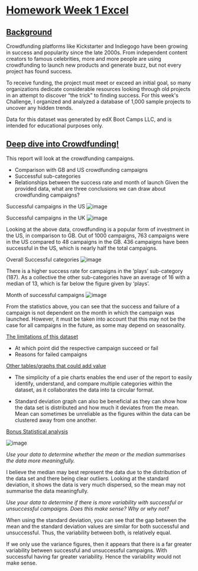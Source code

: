 # <ins>Homework Week 1 Excel<ins/>


## <ins>Background<ins/>

Crowdfunding platforms like Kickstarter and Indiegogo have been growing in success and popularity since the late 2000s. From independent content creators to famous celebrities, more and more people are using crowdfunding to launch new products and generate buzz, but not every project has found success.

To receive funding, the project must meet or exceed an initial goal, so many organizations dedicate considerable resources looking through old projects in an attempt to discover “the trick” to finding success. For this week's Challenge, I organized and analyzed a database of 1,000 sample projects to uncover any hidden trends.

Data for this dataset was generated by edX Boot Camps LLC, and is intended for educational purposes only.

## <ins>Deep dive into Crowdfunding!<ins/>

This report will look at the crowdfunding campaigns.
-	Comparison with GB and US crowdfunding campaigns
- Successful sub-categories
 - Relationships between the success rate and month of launch
Given the provided data, what are three conclusions we can draw about crowdfunding campaigns?

Successful campaigns in the US
![image](https://user-images.githubusercontent.com/116304118/206038054-d8aa78c5-da74-4954-a979-c9bffe39859e.png)


Successful campaigns in the UK
![image](https://user-images.githubusercontent.com/116304118/206038545-9ce43211-06c7-4a27-868c-f03296de049e.png)

Looking at the above data, crowdfunding is a popular form of investment in the US, in comparison to GB. Out of 1000 campaigns, 763 campaigns were in the US compared to 48 campaigns in the GB. 436 campaigns have been successful in the US, which is nearly half the total campaigns. 

Overall Successful categories
![image](https://user-images.githubusercontent.com/116304118/206038902-2dbbfa43-c994-45ec-ae30-ebe14a220de9.png)

There is a higher success rate for campaigns in the ‘plays’ sub-category (187). As a collective the other sub-categories have an average of 16 with a median of 13, which is far below the figure given by ‘plays’. 


Month of successful campaigns
![image](https://user-images.githubusercontent.com/116304118/206039084-71c025e2-c1ee-4b8c-85ec-e55bfe4bd58e.png)

From the statistics above, you can see that the success and failure of a campaign is not dependent on the month in which the campaign was launched. However,   it must be taken into account that this may not be the case for all campaigns in the future, as some may depend on seasonality.

<ins>The limitations of this dataset<ins/>
- At which point did the respective campaign succeed or fail
- Reasons for failed campaigns 

<ins>Other tables/graphs that could add value<ins/>
- The simplicity of a pie charts enables the end user of the report to easily identify, understand, and compare multiple categories within the dataset, as it collaborates the data into ta circular format. 

- Standard deviation graph can also be beneficial as they can show how the data set is distributed and how much it deviates from the mean. Mean can sometimes be unreliable as the figures within the data can be clustered away from one another. 


<ins>Bonus Statistical analysis<ins/>

![image](https://user-images.githubusercontent.com/116304118/206039457-6195d598-3139-4ed6-95ff-88132e5cda71.png)

*Use your data to determine whether the mean or the median summarises the data more meaningfully.*

I believe the median may best represent the data due to the distribution of the data set and there being clear outliers. Looking at the standard deviation, it shows the data is very much dispersed, so the mean may not summarise the data meaningfully.

*Use your data to determine if there is more variability with successful or unsuccessful campaigns. Does this make sense? Why or why not?*

When using the standard deviation, you can see that the gap between the mean and the standard deviation values are similar for both successful and unsuccessful. Thus, the variability between both, is relatively equal. 

If we only use the variance figures, then it appears that there is a far greater variability between successful and unsuccessful campaigns. With successful having far greater variability. Hence the variability would not make sense. 






